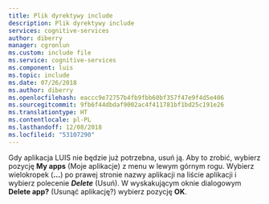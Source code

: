 ```yaml
---
title: Plik dyrektywy include
description: Plik dyrektywy include
services: cognitive-services
author: diberry
manager: cgronlun
ms.custom: include file
ms.service: cognitive-services
ms.component: luis
ms.topic: include
ms.date: 07/26/2018
ms.author: diberry
ms.openlocfilehash: eaccc9e72757b4fb9fbb60bf357f47e9f4d5e406
ms.sourcegitcommit: 9fb6f44dbdaf9002ac4f411781bf1bd25c191e26
ms.translationtype: HT
ms.contentlocale: pl-PL
ms.lasthandoff: 12/08/2018
ms.locfileid: "53107290"
---
```

Gdy aplikacja LUIS nie będzie już potrzebna, usuń ją. Aby to zrobić, wybierz pozycję **My apps** (Moje aplikacje) z menu w lewym górnym rogu. Wybierz wielokropek (**...**) po prawej stronie nazwy aplikacji na liście aplikacji i wybierz polecenie ***Delete*** (Usuń). W wyskakującym oknie dialogowym **Delete app?** (Usunąć aplikację?) wybierz pozycję **OK**. 
